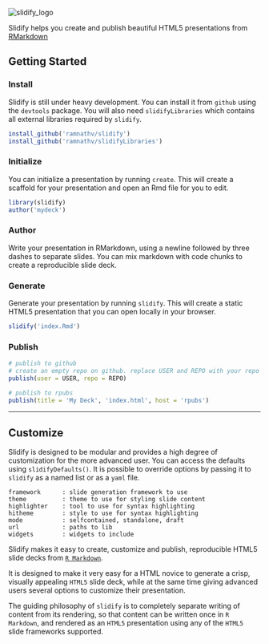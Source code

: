 ![slidify_logo](https://f.cloud.github.com/assets/346288/650134/894eadd0-d455-11e2-8be5-8d463050f4ef.png) 

Slidify helps you create and publish beautiful HTML5 presentations from [RMarkdown](http://goo.gl/KKdaf)

## Getting Started


### Install ###

Slidify is still under heavy development. You can install it from `github` using the `devtools` package. You will also need `slidifyLibraries` which contains all external libraries required by `slidify`.

```r
install_github('ramnathv/slidify')
install_github('ramnathv/slidifyLibraries')
```

### Initialize ###

You can initialize a presentation by running `create`. This will create a scaffold for your presentation and open an Rmd file for you to edit. 

```r
library(slidify)
author('mydeck')
```

### Author ###

Write your presentation in RMarkdown, using a newline followed by three dashes to separate slides. You can mix markdown with code chunks to create a reproducible slide deck. 

### Generate ###

Generate your presentation by running `slidify`. This will create a static HTML5 presentation that you can open locally in your browser.

```r
slidify('index.Rmd')
```

### Publish ###

```r
# publish to github
# create an empty repo on github. replace USER and REPO with your repo details
publish(user = USER, repo = REPO) 

# publish to rpubs
publish(title = 'My Deck', 'index.html', host = 'rpubs')
```

---

## Customize ##

Slidify is designed to be modular and provides a high degree of customization for the more advanced user. You can access the defaults using `slidifyDefaults()`. It is possible to override options by passing it to `slidify` as a named list or as a `yaml` file.

```text
framework      : slide generation framework to use
theme          : theme to use for styling slide content
highlighter    : tool to use for syntax highlighting
hitheme        : style to use for syntax highlighting
mode           : selfcontained, standalone, draft
url            : paths to lib
widgets        : widgets to include
```


Slidify makes it easy to create, customize and publish, reproducible HTML5 slide decks from [`R Markdown`](http://goo.gl/KKdaf). 

It is designed to make it very easy for a HTML novice to generate a crisp, visually appealing `HTML5` slide deck, while at the same time giving advanced users several options to customize their presentation.

The guiding philosophy of `slidify` is to completely separate writing of content from its rendering, so that content can be written once in `R Markdown`, and rendered as an `HTML5` presentation using any of the `HTML5` slide frameworks supported.

